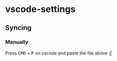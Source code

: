 # vscode-settings

## Syncing

### Manually

<p>Press <kbd>CMD</kbd> + <kbd>P</kbd> on vscode and paste the file above ☝️
